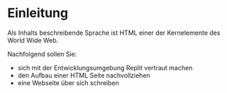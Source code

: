 # Einleitung

Als Inhalts beschreibende Sprache ist HTML einer der Kernelemente des World Wide Web.

Nachfolgend sollen Sie:
- sich mit der Entwicklungsumgebung Replit vertraut machen
- den Aufbau einer HTML Seite nachvollziehen
- eine Webseite über sich schreiben